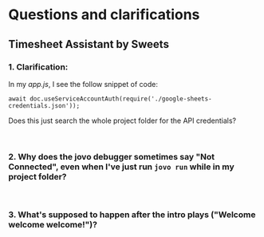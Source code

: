 # Questions and clarifications

## Timesheet Assistant by Sweets

### 1. Clarification:  

In my _app.js_, I see the follow snippet of code:

`await doc.useServiceAccountAuth(require('./google-sheets-credentials.json')); `

Does this just search the whole project folder for the API credentials?  

<br/>

### 2. Why does the jovo debugger sometimes say "Not Connected", even when I've just run `jovo run` while in my project folder? 

<br/>

### 3. What's supposed to happen after the intro plays ("Welcome welcome welcome!")?
